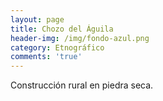 ```yaml
---
layout: page
title: Chozo del Águila
header-img: /img/fondo-azul.png
category: Etnográfico
comments: 'true'
---
```



Construcción rural en piedra seca.
